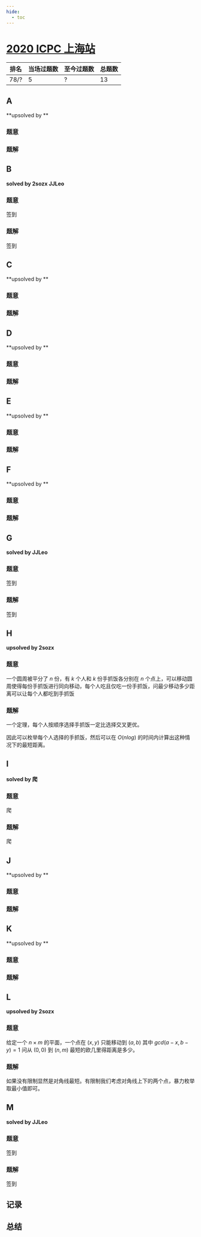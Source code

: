 ```yaml
---
hide:
  - toc
---
```


# [2020 ICPC 上海站](https://ac.nowcoder.com/acm/contest/9925)

| 排名 | 当场过题数 | 至今过题数 | 总题数 |
| ---- | ---------- | ---------- | ------ |
| 78/? | 5          | ?          | 13     |

## **A**

**upsolved by **

### 题意



### 题解



## **B**

**solved by 2sozx JJLeo**

### 题意

签到

### 题解

签到

## **C**

**upsolved by **

### 题意



### 题解



## **D**

**upsolved by **

### 题意



### 题解



## **E**

**upsolved by **

### 题意



### 题解



## **F**

**upsolved by **

### 题意



### 题解



## **G**

**solved by JJLeo**

### 题意

签到

### 题解

签到

## **H**

**upsolved by 2sozx**

### 题意

一个圆周被平分了 $n$ 份，有 $k$ 个人和 $k$ 份手抓饭各分别在 $n$ 个点上，可以移动圆周使得每份手抓饭进行同向移动，每个人吃且仅吃一份手抓饭，问最少移动多少距离可以让每个人都吃到手抓饭

### 题解

一个定理，每个人按顺序选择手抓饭一定比选择交叉更优。

因此可以枚举每个人选择的手抓饭，然后可以在 $O(nlog)$ 的时间内计算出这种情况下的最短距离。

## **I**

**solved by 爬**

### 题意

爬

### 题解

爬

## **J**

**upsolved by **

### 题意



### 题解



## **K**

**upsolved by **

### 题意



### 题解



## **L**

**upsolved by 2sozx**

### 题意

给定一个 $n \times m$ 的平面，一个点在 $(x, y)$ 只能移动到 $(a, b)$ 其中 $gcd(a - x, b - y) = 1$ 问从 $(0, 0)$ 到 $(n, m)$ 最短的欧几里得距离是多少。

### 题解

如果没有限制显然是对角线最短。有限制我们考虑对角线上下的两个点，暴力枚举取最小值即可。

## **M**

**solved by JJLeo**

### 题意

签到

### 题解

签到

## **记录**



## **总结**

